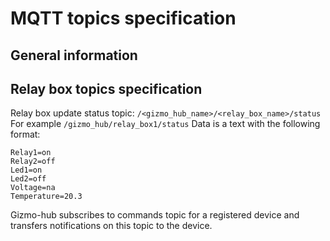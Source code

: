 # MQTT topics specification


## General information


## Relay box topics specification

Relay box update status topic: `/<gizmo_hub_name>/<relay_box_name>/status`
For example `/gizmo_hub/relay_box1/status`
Data is a text with the following format:
```
Relay1=on
Relay2=off
Led1=on
Led2=off
Voltage=na
Temperature=20.3
```

Gizmo-hub subscribes to commands topic for a registered device and transfers
notifications on this topic to the device.


